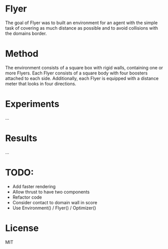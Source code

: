 # Flyer

The goal of Flyer was to built an environment for an agent with the simple task of covering as much distance as possible and to avoid collisions with the domains border.

# Method

The environment consists of a square box with rigid walls, containing one or more Flyers. Each Flyer consists of a square body with four boosters attached to each side. Additionally, each Flyer is equipped with a distance meter that looks in four directions.

# Experiments

...

# Results

...

# TODO:
- Add faster rendering
- Allow thrust to have two components
- Refactor code
- Consider contact to domain wall in score
- Use Environment() / Flyer() / Optimizer()

# License

MIT